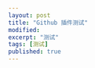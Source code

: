 ```yaml
---
layout: post
title: "Github 插件测试"
modified: 
excerpt: "测试"
tags: [测试]
published: true
---
```


<div class="github-widget" data-repo="chiemy/LoadingImageView"></div>


